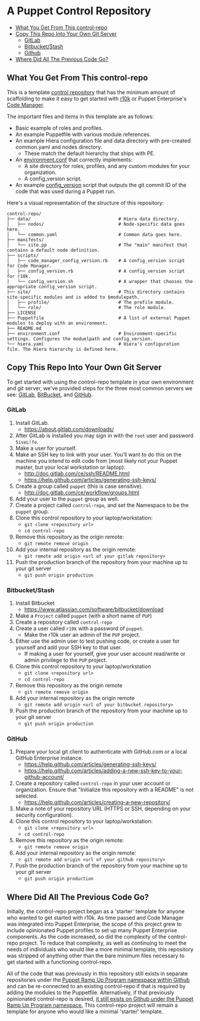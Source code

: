 # A Puppet Control Repository

* [What You Get From This control\-repo](#what-you-get-from-this-control-repo)
* [Copy This Repo Into Your Own Git Server](#copy-this-repo-into-your-own-git-server)
  * [GitLab](#gitlab)
  * [Bitbucket/Stash](#bitbucketstash)
  * [Github](#github)
* [Where Did All The Previous Code Go?](#where-did-all-the-previous-code-go)


## What You Get From This control-repo

This is a template [control repository](https://puppet.com/docs/pe/latest/code_management/control_repo.html) that has the minimum amount of scaffolding to make it easy to get started with [r10k](https://puppet.com/docs/pe/latest/code_management/r10k.html) or Puppet Enterprise's [Code Manager](https://puppet.com/docs/pe/latest/code_management/code_mgr.html).

The important files and items in this template are as follows:

* Basic example of roles and profiles.
* An example Puppetfile with various module references.
* An example Hiera configuration file and data directory with pre-created common.yaml and nodes directory.
  * These match the default hierarchy that ships with PE.
* An [environment.conf](https://puppet.com/docs/puppet/5.3/config_file_environment.html) that correctly implements:
  * A site directory for roles, profiles, and any custom modules for your organization.
  * A config_version script.
* An example [config_version](https://puppet.com/docs/puppet/5.3/config_file_environment.html#configversion) script that outputs the git commit ID of the code that was used during a Puppet run.

Here's a visual representation of the structure of this repository:

```
control-repo/
├── data/                                 # Hiera data directory.
│   ├── nodes/                            # Node-specific data goes here.
│   └── common.yaml                       # Common data goes here.
├── manifests/
│   └── site.pp                           # The "main" manifest that contains a default node definition.
├── scripts/
│   ├── code_manager_config_version.rb    # A config_version script for Code Manager.
│   ├── config_version.rb                 # A config_version script for r10k.
│   └── config_version.sh                 # A wrapper that chooses the appropriate config_version script.
├── site/                                 # This directory contains site-specific modules and is added to $modulepath.
│   ├── profile/                          # The profile module.
│   └── role/                             # The role module.
├── LICENSE
├── Puppetfile                            # A list of external Puppet modules to deploy with an environment.
├── README.md
├── environment.conf                      # Environment-specific settings. Configures the moduelpath and config_version.
└── hiera.yaml                            # Hiera's configuration file. The Hiera hierarchy is defined here.
```

## Copy This Repo Into Your Own Git Server

To get started with using the control-repo template in your own environment and git server, we've provided steps for the three most common servers we see: [GitLab](#gitlab), [BitBucket](#bitbucketstash), and [GitHub](#github).

### GitLab

1. Install GitLab.
    * <https://about.gitlab.com/downloads/>
1. After GitLab is installed you may sign in with the `root` user and password `5iveL!fe`.
1. Make a user for yourself.
1. Make an SSH key to link with your user. You’ll want to do this on the machine you intend to edit code from (most likely not your Puppet master, but your local workstation or laptop).
    * <http://doc.gitlab.com/ce/ssh/README.html>
    * <https://help.github.com/articles/generating-ssh-keys/>
1. Create a group called `puppet` (this is case sensitive).
    * <http://doc.gitlab.com/ce/workflow/groups.html>
1. Add your user to the `puppet` group as well.
1. Create a project called `control-repo`, and set the Namespace to be the `puppet` group.
1. Clone this control repository to your laptop/workstation:
    * `git clone <repository url>`
    * `cd control-repo`
1. Remove this repository as the origin remote:
    * `git remote remove origin`
1. Add your internal repository as the origin remote:
    * `git remote add origin <url of your gitlab repository>`
1. Push the production branch of the repository from your machine up to your git server
    * `git push origin production`

### Bitbucket/Stash

1. Install Bitbucket
    * <https://www.atlassian.com/software/bitbucket/download>
1. Make a `Project` called `puppet` (with a short name of `PUP`)
1. Create a repository called `control-repo`
1. Create a user called `r10k` with a password of `puppet`.
    * Make the r10k user an admin of the `PUP` project.
1. Either use the admin user to test pushing code, or create a user for yourself and add your SSH key to that user.
    * If making a user for yourself, give your user account read/write or admin privilege to the `PUP` project.
1. Clone this control repository to your laptop/workstation
    * `git clone <repository url>`
    * `cd control-repo`
1. Remove this repository as the origin remote
    * `git remote remove origin`
1. Add your internal repository as the origin remote
    * `git remote add origin <url of your bitbucket repository>`
1. Push the production branch of the repository from your machine up to your git server
    * `git push origin production`

### GitHub

1. Prepare your local git client to authenticate with GitHub.com or a local GitHub Enterprise instance.
    * <https://help.github.com/articles/generating-ssh-keys/>
    * <https://help.github.com/articles/adding-a-new-ssh-key-to-your-github-account/>
1. Create a repository called `control-repo` in your user account or organization. Ensure that "Initialize this repository with a README" is not selected.
    * <https://help.github.com/articles/creating-a-new-repository/>
1. Make a note of your repository URL (HTTPS or SSH, depending on your security configuration).
1. Clone this control repository to your laptop/workstation:
    * `git clone <repository url>`
    * `cd control-repo`
1. Remove this repository as the origin remote:
    * `git remote remove origin`
1. Add your internal repository as the origin remote:
    * `git remote add origin <url of your github repository>`
1. Push the production branch of the repository from your machine up to your git server
    * `git push origin production`

## Where Did All The Previous Code Go?

Initially, the control-repo project began as a 'starter' template for anyone who wanted to get started with r10k. As time passed and Code Manager was integrated into Puppet Enterprise, the scope of this project grew to include opinionated Puppet profiles to set up many Puppet Enterprise components. As the code increased, so did the complexity of the control-repo project. To reduce that complexity, as well as continuing to meet the needs of individuals who would like a more minimal template, this repository was stripped of anything other than the bare minimum files necessary to get started with a functioning
control-repo.

All of the code that was previously in this repository still exists in separate repositories under the [Puppet Ramp Up Program namespace within Github](https://github.com/Puppet-RampUpProgram) and can be re-connected to an existing control-repo if that is required by adding the modules to the Puppetfile. Alternatively, if that previously opinionated control-repo is desired, [it still exists on Github under the Puppet Ramp Up Program namespace.](https://github.com/Puppet-RampUpProgram/control-repo) This control-repo project will remain a template for anyone who would like a minimal 'starter' template.

